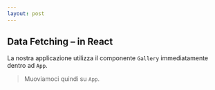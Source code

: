 ```yaml
---
layout: post
---
```


## Data Fetching – in React

La nostra applicazione utilizza il componente `Gallery` immediatamente dentro ad `App`. 
> Muoviamoci quindi su `App`.